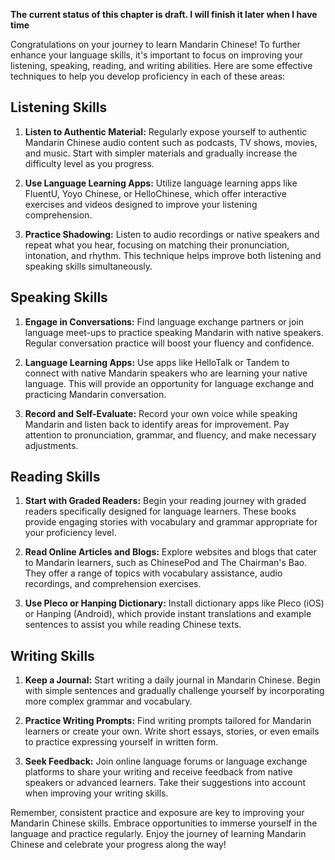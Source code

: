 **The current status of this chapter is draft. I will finish it later when I have time**

Congratulations on your journey to learn Mandarin Chinese! To further enhance your language skills, it's important to focus on improving your listening, speaking, reading, and writing abilities. Here are some effective techniques to help you develop proficiency in each of these areas:

Listening Skills
----------------

1. **Listen to Authentic Material:** Regularly expose yourself to authentic Mandarin Chinese audio content such as podcasts, TV shows, movies, and music. Start with simpler materials and gradually increase the difficulty level as you progress.

2. **Use Language Learning Apps:** Utilize language learning apps like FluentU, Yoyo Chinese, or HelloChinese, which offer interactive exercises and videos designed to improve your listening comprehension.

3. **Practice Shadowing:** Listen to audio recordings or native speakers and repeat what you hear, focusing on matching their pronunciation, intonation, and rhythm. This technique helps improve both listening and speaking skills simultaneously.

Speaking Skills
---------------

1. **Engage in Conversations:** Find language exchange partners or join language meet-ups to practice speaking Mandarin with native speakers. Regular conversation practice will boost your fluency and confidence.

2. **Language Learning Apps:** Use apps like HelloTalk or Tandem to connect with native Mandarin speakers who are learning your native language. This will provide an opportunity for language exchange and practicing Mandarin conversation.

3. **Record and Self-Evaluate:** Record your own voice while speaking Mandarin and listen back to identify areas for improvement. Pay attention to pronunciation, grammar, and fluency, and make necessary adjustments.

Reading Skills
--------------

1. **Start with Graded Readers:** Begin your reading journey with graded readers specifically designed for language learners. These books provide engaging stories with vocabulary and grammar appropriate for your proficiency level.

2. **Read Online Articles and Blogs:** Explore websites and blogs that cater to Mandarin learners, such as ChinesePod and The Chairman's Bao. They offer a range of topics with vocabulary assistance, audio recordings, and comprehension exercises.

3. **Use Pleco or Hanping Dictionary:** Install dictionary apps like Pleco (iOS) or Hanping (Android), which provide instant translations and example sentences to assist you while reading Chinese texts.

Writing Skills
--------------

1. **Keep a Journal:** Start writing a daily journal in Mandarin Chinese. Begin with simple sentences and gradually challenge yourself by incorporating more complex grammar and vocabulary.

2. **Practice Writing Prompts:** Find writing prompts tailored for Mandarin learners or create your own. Write short essays, stories, or even emails to practice expressing yourself in written form.

3. **Seek Feedback:** Join online language forums or language exchange platforms to share your writing and receive feedback from native speakers or advanced learners. Take their suggestions into account when improving your writing skills.

Remember, consistent practice and exposure are key to improving your Mandarin Chinese skills. Embrace opportunities to immerse yourself in the language and practice regularly. Enjoy the journey of learning Mandarin Chinese and celebrate your progress along the way!
